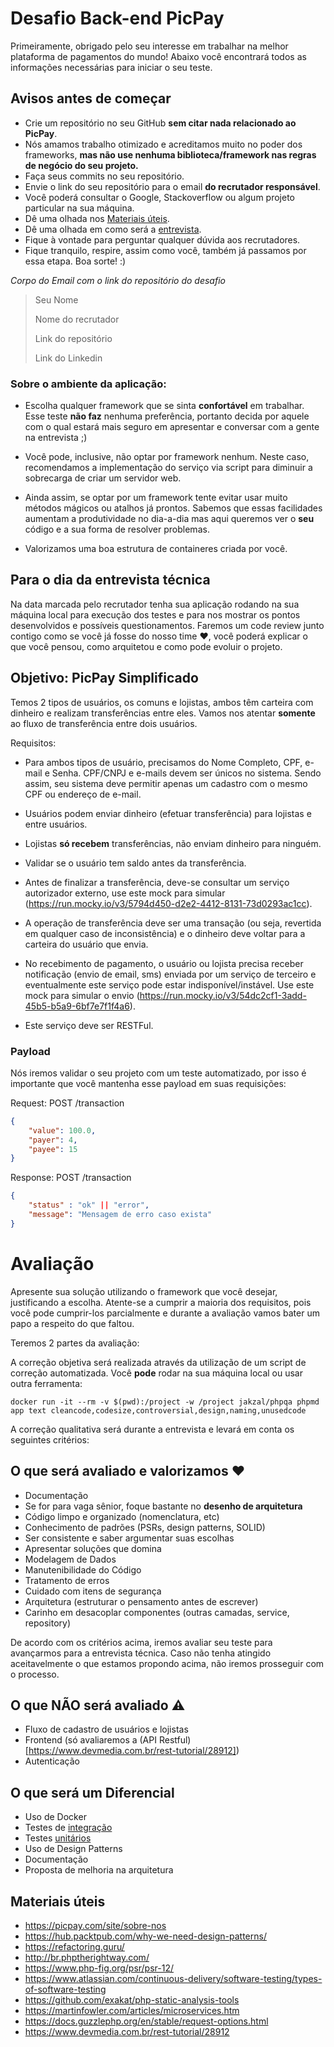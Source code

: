 # Desafio Back-end PicPay

Primeiramente, obrigado pelo seu interesse em trabalhar na melhor plataforma de pagamentos do mundo!
Abaixo você encontrará todos as informações necessárias para iniciar o seu teste.

## Avisos antes de começar


-   Crie um repositório no seu GitHub **sem citar nada relacionado ao PicPay**.
-   Nós amamos trabalho otimizado e acreditamos muito no poder dos frameworks, **mas não use nenhuma biblioteca/framework nas regras de negócio do seu projeto.**
-   Faça seus commits no seu repositório.
-   Envie o link do seu repositório para o email **do recrutador responsável**.
-   Você poderá consultar o Google, Stackoverflow ou algum projeto particular na sua máquina.
-   Dê uma olhada nos [Materiais úteis](#materiais-úteis).
-   Dê uma olhada em como será a [entrevista](#para-o-dia-da-entrevista-técnica).
-   Fique à vontade para perguntar qualquer dúvida aos recrutadores.
-   Fique tranquilo, respire, assim como você, também já passamos por essa etapa. Boa sorte! :)

_Corpo do Email com o link do repositório do desafio_

> Seu Nome
>
> Nome do recrutador
>
> Link do repositório
>
> Link do Linkedin

### Sobre o ambiente da aplicação:


-   Escolha qualquer framework que se sinta **confortável** em trabalhar. Esse teste **não faz** nenhuma preferência, portanto decida por aquele com o qual estará mais seguro em apresentar e conversar com a gente na entrevista ;)

-   Você pode, inclusive, não optar por framework nenhum. Neste caso, recomendamos a implementação do serviço via script para diminuir a sobrecarga de criar um servidor web.

-   Ainda assim, se optar por um framework tente evitar usar muito métodos mágicos ou atalhos já prontos. Sabemos que essas facilidades aumentam a produtividade no dia-a-dia mas aqui queremos ver o **seu** código e a sua forma de resolver problemas.

-   Valorizamos uma boa estrutura de containeres criada por você.

## Para o dia da entrevista técnica

Na data marcada pelo recrutador tenha sua aplicação rodando na sua máquina local para execução dos testes e para nos mostrar os pontos desenvolvidos e possíveis questionamentos.
Faremos um code review junto contigo como se você já fosse do nosso time :heart:, você poderá explicar o que você pensou, como arquitetou e como pode evoluir o projeto.

## Objetivo: PicPay Simplificado

Temos 2 tipos de usuários, os comuns e lojistas, ambos têm carteira com dinheiro e realizam transferências entre eles. Vamos nos atentar **somente** ao fluxo de transferência entre dois usuários.

Requisitos:

-   Para ambos tipos de usuário, precisamos do Nome Completo, CPF, e-mail e Senha. CPF/CNPJ e e-mails devem ser únicos no sistema. Sendo assim, seu sistema deve permitir apenas um cadastro com o mesmo CPF ou endereço de e-mail.

-   Usuários podem enviar dinheiro (efetuar transferência) para lojistas e entre usuários.

-   Lojistas **só recebem** transferências, não enviam dinheiro para ninguém.

-   Validar se o usuário tem saldo antes da transferência.

-   Antes de finalizar a transferência, deve-se consultar um serviço autorizador externo, use este mock para simular (https://run.mocky.io/v3/5794d450-d2e2-4412-8131-73d0293ac1cc).

-   A operação de transferência deve ser uma transação (ou seja, revertida em qualquer caso de inconsistência) e o dinheiro deve voltar para a carteira do usuário que envia.

-   No recebimento de pagamento, o usuário ou lojista precisa receber notificação (envio de email, sms) enviada por um serviço de terceiro e eventualmente este serviço pode estar indisponível/instável. Use este mock para simular o envio (https://run.mocky.io/v3/54dc2cf1-3add-45b5-b5a9-6bf7e7f1f4a6).

-   Este serviço deve ser RESTFul.

### Payload

Nós iremos validar o seu projeto com um teste automatizado, por isso é importante que você mantenha esse payload em suas requisições:

Request: POST /transaction

```json
{
    "value": 100.0,
    "payer": 4,
    "payee": 15
}
```

Response: POST /transaction
```json
{
    "status" : "ok" || "error",
    "message": "Mensagem de erro caso exista"
}
```


# Avaliação

Apresente sua solução utilizando o framework que você desejar, justificando a escolha.
Atente-se a cumprir a maioria dos requisitos, pois você pode cumprir-los parcialmente e durante a avaliação vamos bater um papo a respeito do que faltou.

Teremos 2 partes da avaliação:

A correção objetiva será realizada através da utilização de um script de correção automatizada. Você **pode** rodar na sua máquina local ou usar outra ferramenta:

```
docker run -it --rm -v $(pwd):/project -w /project jakzal/phpqa phpmd app text cleancode,codesize,controversial,design,naming,unusedcode
```

A correção qualitativa será durante a entrevista e levará em conta os seguintes critérios:

## O que será avaliado e valorizamos :heart:

-   Documentação
-   Se for para vaga sênior, foque bastante no **desenho de arquitetura**
-   Código limpo e organizado (nomenclatura, etc)
-   Conhecimento de padrões (PSRs, design patterns, SOLID)
-   Ser consistente e saber argumentar suas escolhas
-   Apresentar soluções que domina
-   Modelagem de Dados
-   Manutenibilidade do Código
-   Tratamento de erros
-   Cuidado com itens de segurança
-   Arquitetura (estruturar o pensamento antes de escrever)
-   Carinho em desacoplar componentes (outras camadas, service, repository)

De acordo com os critérios acima, iremos avaliar seu teste para avançarmos para a entrevista técnica.
Caso não tenha atingido aceitavelmente o que estamos propondo acima, não iremos prosseguir com o processo.

## O que NÃO será avaliado :warning:

-   Fluxo de cadastro de usuários e lojistas
-   Frontend (só avaliaremos a (API Restful)[https://www.devmedia.com.br/rest-tutorial/28912])
-   Autenticação

## O que será um Diferencial

-   Uso de Docker
-   Testes de [integração](https://www.atlassian.com/continuous-delivery/software-testing/types-of-software-testing)
-   Testes [unitários](https://www.atlassian.com/continuous-delivery/software-testing/types-of-software-testing)
-   Uso de Design Patterns
-   Documentação
-   Proposta de melhoria na arquitetura

## Materiais úteis

-   https://picpay.com/site/sobre-nos
-   https://hub.packtpub.com/why-we-need-design-patterns/
-   https://refactoring.guru/
-   http://br.phptherightway.com/
-   https://www.php-fig.org/psr/psr-12/
-   https://www.atlassian.com/continuous-delivery/software-testing/types-of-software-testing
-   https://github.com/exakat/php-static-analysis-tools
-   https://martinfowler.com/articles/microservices.htm
-   https://docs.guzzlephp.org/en/stable/request-options.html
-   https://www.devmedia.com.br/rest-tutorial/28912
